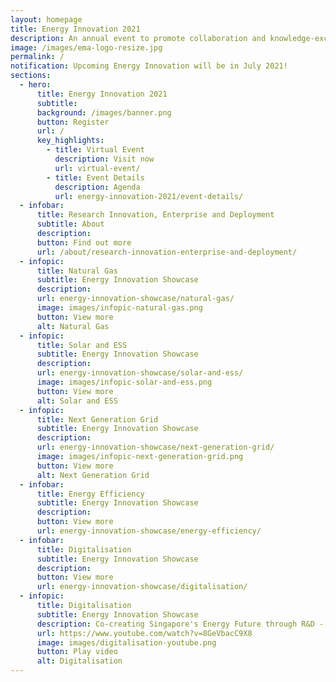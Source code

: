 ```yaml
---
layout: homepage
title: Energy Innovation 2021
description: An annual event to promote collaboration and knowledge-exchange among industry experts and the research community
image: /images/ema-logo-resize.jpg
permalink: /
notification: Upcoming Energy Innovation will be in July 2021!
sections:
  - hero:
      title: Energy Innovation 2021
      subtitle: 
      background: /images/banner.png
      button: Register
      url: /
      key_highlights:
        - title: Virtual Event
          description: Visit now
          url: virtual-event/
        - title: Event Details
          description: Agenda
          url: energy-innovation-2021/event-details/
  - infobar:
      title: Research Innovation, Enterprise and Deployment
      subtitle: About
      description: 
      button: Find out more
      url: /about/research-innovation-enterprise-and-deployment/
  - infopic:
      title: Natural Gas
      subtitle: Energy Innovation Showcase
      description: 
      url: energy-innovation-showcase/natural-gas/
      image: images/infopic-natural-gas.png
      button: View more
      alt: Natural Gas
  - infopic:
      title: Solar and ESS
      subtitle: Energy Innovation Showcase
      description: 
      url: energy-innovation-showcase/solar-and-ess/
      image: images/infopic-solar-and-ess.png
      button: View more
      alt: Solar and ESS
  - infopic:
      title: Next Generation Grid
      subtitle: Energy Innovation Showcase
      description: 
      url: energy-innovation-showcase/next-generation-grid/
      image: images/infopic-next-generation-grid.png
      button: View more
      alt: Next Generation Grid
  - infobar:
      title: Energy Efficiency
      subtitle: Energy Innovation Showcase
      description: 
      button: View more
      url: energy-innovation-showcase/energy-efficiency/
  - infobar:
      title: Digitalisation
      subtitle: Energy Innovation Showcase
      description: 
      button: View more
      url: energy-innovation-showcase/digitalisation/
  - infopic:
      title: Digitalisation
      subtitle: Energy Innovation Showcase
      description: Co-creating Singapore's Energy Future through R&D - Digitalisation
      url: https://www.youtube.com/watch?v=8GeVbacC9X8
      image: images/digitalisation-youtube.png
      button: Play video
      alt: Digitalisation
---
```

